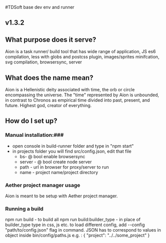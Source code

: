 #TDSoft base dev env and runner
## v1.3.2 ##

## What purpose does it serve? ##
Aion is a task runner/ build tool that has wide range of application, JS es6 compilation, less with globs and postcss plugin, images/sprites minifcation, svg compilation, browsersync, server

## What does the name mean? ##
Aion is a Hellenistic deity associated with time, the orb or circle encompassing the universe. The "time" represented by Aion is unbounded, in contrast to Chronos as empirical time divided into past, present, and future. Highest god, creator of everything.



## How do I set up? ###

### Manual installation:###
* open console in build-runner folder and type in "npm start"
* in projects folder you will find src/config.json, edit that file
    * bs- @ bool enable browsersync
    * server - @ bool create node server
    * path - url in browser for proxy/server to run
    * name - project name/project directory
   
### Aether project manager usage ###
   Aion is meant to be setup with Aether project manager.

### Running a build ###
npm run build - to build all
npm run build:builder_type - in place of builder_type type in css, js etc.
to load different config, add --config "path/to/config.json" flag in command. JSON has to correspond to values in object inside bin/config/paths.js e.g. :
{
	"project": "../../some_project"
}